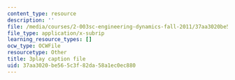 ```yaml
---
content_type: resource
description: ''
file: /media/courses/2-003sc-engineering-dynamics-fall-2011/37aa3020be565c3f82da58a1ec0ec880_mB_rrEN_Ltc.vtt
file_type: application/x-subrip
learning_resource_types: []
ocw_type: OCWFile
resourcetype: Other
title: 3play caption file
uid: 37aa3020-be56-5c3f-82da-58a1ec0ec880
---
```

